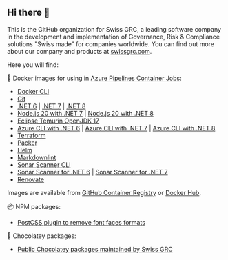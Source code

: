 ## Hi there 👋

This is the GitHub organization for Swiss GRC, a leading software company in the development and implementation of Governance, Risk & Compliance solutions "Swiss made" for companies worldwide.
You can find out more about our company and products at [swissgrc.com](https://swissgrc.com/en/).

Here you will find:

🐳 Docker images for using in [Azure Pipelines Container Jobs](https://docs.microsoft.com/en-us/azure/devops/pipelines/process/container-phases):

* [Docker CLI](https://github.com/swissgrc/docker-azure-pipelines-dockercli)
* [Git](https://github.com/swissgrc/docker-azure-pipelines-git)
* [.NET 6](https://github.com/swissgrc/docker-azure-pipelines-dotnet-6) | [.NET 7](https://github.com/swissgrc/docker-azure-pipelines-dotnet-7) | [.NET 8](https://github.com/swissgrc/docker-azure-pipelines-dotnet-8)
* [Node.js 20 with .NET 7](https://github.com/swissgrc/docker-azure-pipelines-node20-net7) | [Node.js 20 with .NET 8](https://github.com/swissgrc/docker-azure-pipelines-node20-net8)
* [Eclipse Temurin OpenJDK 17](https://github.com/swissgrc/docker-azure-pipelines-openjdk-17)
* [Azure CLI with .NET 6](https://github.com/swissgrc/docker-azure-pipelines-azurecli-net6) | [Azure CLI with .NET 7](https://github.com/swissgrc/docker-azure-pipelines-azurecli-net7) | [Azure CLI with .NET 8](https://github.com/swissgrc/docker-azure-pipelines-azurecli-net8)
* [Terraform](https://github.com/swissgrc/docker-azure-pipelines-terraform)
* [Packer](https://github.com/swissgrc/docker-azure-pipelines-packer)
* [Helm](https://github.com/swissgrc/docker-azure-pipelines-helm)
* [Markdownlint](https://github.com/swissgrc/docker-azure-pipelines-markdownlint)
* [Sonar Scanner CLI](https://github.com/swissgrc/docker-azure-pipelines-sonarscannercli)
* [Sonar Scanner for .NET 6](https://github.com/swissgrc/docker-azure-pipelines-sonarscannermsbuild-6) | [Sonar Scanner for .NET 7](https://github.com/swissgrc/docker-azure-pipelines-sonarscannermsbuild-7)
* [Renovate](https://github.com/swissgrc/docker-azure-pipelines-renovate)

Images are available from [GitHub Container Registry](https://github.com/orgs/swissgrc/packages?ecosystem=container)
or [Docker Hub](https://hub.docker.com/u/swissgrc).

📦 NPM packages:

* [PostCSS plugin to remove font faces formats](https://github.com/swissgrc/postcss-remove-font-face-format)

🍫 Chocolatey packages:

* [Public Chocolatey packages maintained by Swiss GRC](https://github.com/swissgrc/chocolatey-packages)
